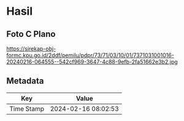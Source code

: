 # Hasil

## Foto C Plano

https://sirekap-obj-formc.kpu.go.id/2ddf/pemilu/pdpr/73/71/03/10/01/7371031001016-20240216-064555--542cf969-3647-4c88-9efb-2fa51662e3b2.jpg


## Metadata

| Key        | Value               |
| ---------- | ------------------- |
| Time Stamp | 2024-02-16 08:02:53 |



